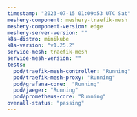 ```yaml
---
timestamp: "2023-07-15 01:09:53 UTC Sat"
meshery-component: meshery-traefik-mesh
meshery-component-version: edge
meshery-server-version: ""
k8s-distro: minikube
k8s-version: "v1.25.2"
service-mesh: traefik-mesh
service-mesh-version: ""
tests:
  pod/traefik-mesh-controller: "Running"
  pod/traefik-mesh-proxy: "Running"
  pod/grafana-core:  "Running"
  pod/jaeger: "Running"
  pod/prometheus-core: "Running" 
overall-status: "passing"
---
```

